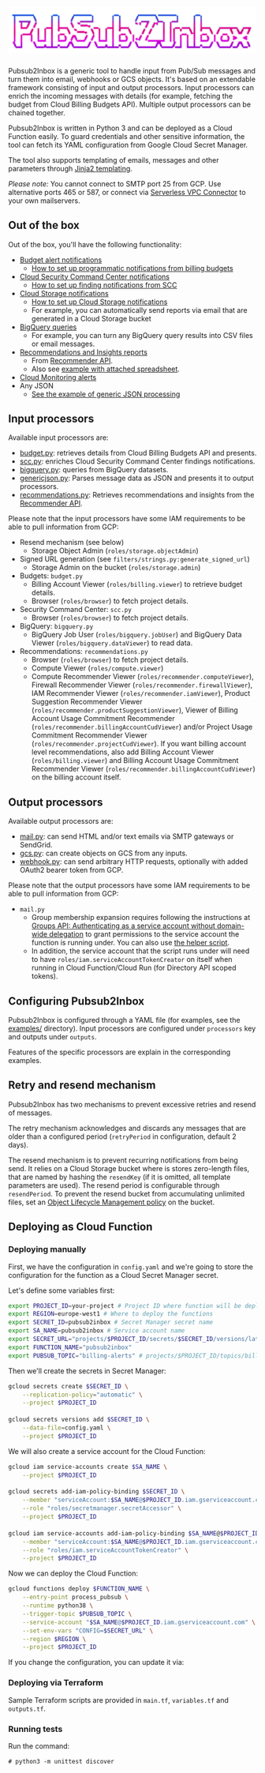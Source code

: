 # ![Pubsub2Inbox](img/logo.png)

Pubsub2Inbox is a generic tool to handle input from Pub/Sub messages and turn them into
email, webhooks or GCS objects. It's based on an extendable framework consisting of input 
and output processors. Input processors can enrich the incoming messages with details
(for example, fetching the budget from Cloud Billing Budgets API). Multiple output
processors can be chained together. 

Pubsub2Inbox is written in Python 3 and can be deployed as a Cloud Function easily.
To guard credentials and other sensitive information, the tool can fetch its
YAML configuration from Google Cloud Secret Manager.

The tool also supports templating of emails, messages and other parameters through
[Jinja2 templating](https://jinja.palletsprojects.com/en/2.10.x/templates/).

*Please note:* You cannot connect to SMTP port 25 from GCP. Use alternative ports 465 or 587,
or connect via [Serverless VPC Connector](https://cloud.google.com/vpc/docs/configure-serverless-vpc-access) to your own mailservers.

## Out of the box

Out of the box, you'll have the following functionality:

  - [Budget alert notifications](examples/budget-config.yaml)
    - [How to set up programmatic notifications from billing budgets](https://cloud.google.com/billing/docs/how-to/budgets-programmatic-notifications)
  - [Cloud Security Command Center notifications](examples/scc-config.yaml)
    - [How to set up finding notifications from SCC](https://cloud.google.com/security-command-center/docs/how-to-notifications)
  - [Cloud Storage notifications](examples/storage-config.yaml)
    - [How to set up Cloud Storage notifications](https://cloud.google.com/storage/docs/reporting-changes)
    - For example, you can automatically send reports via email that are generated in a Cloud Storage bucket
  - [BigQuery queries](examples/bigquery-config.yaml)
    - For example, you can turn any BigQuery query results into CSV files or email messages.
  - [Recommendations and Insights reports](examples/recommendations-example.yaml)
     - From [Recommender API](https://cloud.google.com/recommender/docs/overview).
     - Also see [example with attached spreadsheet](examples/recommendations-example-2.yaml).
  - [Cloud Monitoring alerts](examples/monitoring-config.yaml)
  - Any JSON
    - [See the example of generic JSON processing](examples/generic-config.yaml)

## Input processors

Available input processors are:

 - [budget.py](processors/budget.py): retrieves details from Cloud Billing Budgets
   API and presents.
 - [scc.py](processors/scc.py): enriches Cloud Security Command Center
   findings notifications.
 - [bigquery.py](processors/bigquery.py): queries from BigQuery datasets.
 - [genericjson.py](processors/genericjson.py): Parses message data as JSON and
   presents it to output processors.
 - [recommendations.py](processors/recommendations.py): Retrieves recommendations
   and insights from the [Recommender API](https://cloud.google.com/recommender/docs/overview).

Please note that the input processors have some IAM requirements to be able to
pull information from GCP:

 - Resend mechanism (see below)
    - Storage Object Admin (`roles/storage.objectAdmin`)
 - Signed URL generation (see `filters/strings.py:generate_signed_url`)
    - Storage Admin on the bucket (`roles/storage.admin`)
 - Budgets: `budget.py`
    - Billing Account Viewer (`roles/billing.viewer`) to retrieve budget details.
    - Browser (`roles/browser`) to fetch project details.
 - Security Command Center: `scc.py`
    - Browser (`roles/browser`) to fetch project details.
 - BigQuery: `bigquery.py`
   - BigQuery Job User (`roles/bigquery.jobUser`) and BigQuery Data Viewer
     (`roles/bigquery.dataViewer`) to read data.
- Recommendations: `recommendations.py`
   - Browser (`roles/browser`) to fetch project details.
   - Compute Viewer (`roles/compute.viewer`)
   - Compute Recommender Viewer (`roles/recommender.computeViewer`), Firewall
     Recommender Viewer (`roles/recommender.firewallViewer`), IAM Recommender
     Viewer (`roles/recommender.iamViewer`), Product Suggestion Recommender
     Viewer (`roles/recommender.productSuggestionViewer`), Viewer of Billing 
     Account Usage Commitment Recommender (`roles/recommender.billingAccountCudViewer`)
     and/or Project Usage Commitment Recommender Viewer (`roles/recommender.projectCudViewer`).
     If you want billing account level recommendations, also add Billing Account Viewer
     (`roles/billing.viewer`) and Billing Account Usage Commitment Recommender Viewer
     (`roles/recommender.billingAccountCudViewer`) on the billing account
     itself.
     

## Output processors

Available output processors are:

  - [mail.py](output/mail.py): can send HTML and/or text emails via SMTP gateways 
    or SendGrid.
  - [gcs.py](output/gcs.py): can create objects on GCS from any inputs.
  - [webhook.py](output/webhook.py): can send arbitrary HTTP requests, optionally
    with added OAuth2 bearer token from GCP.

Please note that the output processors have some IAM requirements to be able to
pull information from GCP:

 - `mail.py`
    - Group membership expansion requires following the instructions at
      [Groups API: Authenticating as a service account without domain-wide delegation](https://cloud.google.com/identity/docs/how-to/setup#auth-no-dwd)
      to grant permissions to the service account the function is running under. You can also use [the helper script](helpers/grant-gsuite-role.py).
    - In addition, the service account that the script runs under will need to have `roles/iam.serviceAccountTokenCreator` on itself when
      running in Cloud Function/Cloud Run (for Directory API scoped tokens).

## Configuring Pubsub2Inbox

Pubsub2Inbox is configured through a YAML file (for examples, see the [examples/](examples/)
directory). Input processors are configured under `processors` key and outputs under `outputs`.

Features of the specific processors are explain in the corresponding examples.

## Retry and resend mechanism

Pubsub2Inbox has two mechanisms to prevent excessive retries and resend of messages.

The retry mechanism acknowledges and discards any messages that are older than a 
configured period (`retryPeriod` in configuration, default 2 days).

The resend mechanism is to prevent recurring notifications from being send. It relies
on a Cloud Storage bucket where is stores zero-length files, that are named by
hashing the `resendKey` (if it is omitted, all template parameters are used). The
resend period is configurable through `resendPeriod`. To prevent the resend bucket
from accumulating unlimited files, set an [Object Lifecycle Management policy](https://cloud.google.com/storage/docs/lifecycle)
on the bucket.

## Deploying as Cloud Function

### Deploying manually

First, we have the configuration in `config.yaml` and we're going to store the configuration for
the function as a Cloud Secret Manager secret.

Let's define some variables first:

```sh
export PROJECT_ID=your-project # Project ID where function will be deployed
export REGION=europe-west1 # Where to deploy the functions
export SECRET_ID=pubsub2inbox # Secret Manager secret name
export SA_NAME=pubsub2inbox # Service account name
export SECRET_URL="projects/$PROJECT_ID/secrets/$SECRET_ID/versions/latest"
export FUNCTION_NAME="pubsub2inbox"
export PUBSUB_TOPIC="billing-alerts" # projects/$PROJECT_ID/topics/billing-alerts
```

Then we'll create the secrets in Secret Manager:

```sh
gcloud secrets create $SECRET_ID \
    --replication-policy="automatic" \
    --project $PROJECT_ID

gcloud secrets versions add $SECRET_ID \
    --data-file=config.yaml \
    --project $PROJECT_ID
```

We will also create a service account for the Cloud Function:

```sh
gcloud iam service-accounts create $SA_NAME \
    --project $PROJECT_ID

gcloud secrets add-iam-policy-binding $SECRET_ID \
    --member "serviceAccount:$SA_NAME@$PROJECT_ID.iam.gserviceaccount.com" \
    --role "roles/secretmanager.secretAccessor" \
    --project $PROJECT_ID

gcloud iam service-accounts add-iam-policy-binding $SA_NAME@$PROJECT_ID.iam.gserviceaccount.com \
    --member "serviceAccount:$SA_NAME@$PROJECT_ID.iam.gserviceaccount.com" \
    --role "roles/iam.serviceAccountTokenCreator" \
    --project $PROJECT_ID

```

Now we can deploy the Cloud Function:

```sh
gcloud functions deploy $FUNCTION_NAME \
    --entry-point process_pubsub \
    --runtime python38 \
    --trigger-topic $PUBSUB_TOPIC \
    --service-account "$SA_NAME@$PROJECT_ID.iam.gserviceaccount.com" \
    --set-env-vars "CONFIG=$SECRET_URL" \
    --region $REGION \
    --project $PROJECT_ID
```

If you change the configuration, you can update it via:


### Deploying via Terraform

Sample Terraform scripts are provided in `main.tf`, `variables.tf` and `outputs.tf`.

### Running tests

Run the command:

```
# python3 -m unittest discover
```
